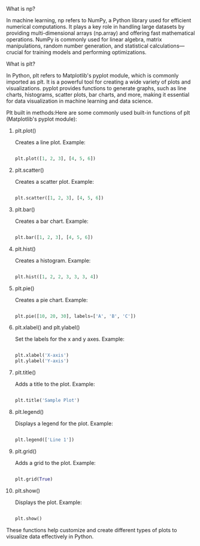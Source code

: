 
What is np?

In machine learning, np refers to NumPy, a Python library used for efficient numerical computations. It plays a key role in handling large datasets by providing multi-dimensional arrays (np.array) and offering fast mathematical operations. NumPy is commonly used for linear algebra, matrix manipulations, random number generation, and statistical calculations—crucial for training models and performing optimizations.

What is plt?


In Python, plt refers to Matplotlib's pyplot module, which is commonly imported as plt. It is a powerful tool for creating a wide variety of plots and visualizations. pyplot provides functions to generate graphs, such as line charts, histograms, scatter plots, bar charts, and more, making it essential for data visualization in machine learning and data science.

Plt built in methods:Here are some commonly used built-in functions of plt (Matplotlib's pyplot module):
1. plt.plot()

    Creates a line plot.
    Example:

    ```python

    plt.plot([1, 2, 3], [4, 5, 6])

2. plt.scatter()

    Creates a scatter plot.
    Example:

     ```python

    plt.scatter([1, 2, 3], [4, 5, 6])

3. plt.bar()

    Creates a bar chart.
    Example:

    ```python

    plt.bar([1, 2, 3], [4, 5, 6])

4. plt.hist()

    Creates a histogram.
    Example:

     ```python

    plt.hist([1, 2, 2, 3, 3, 3, 4])

5. plt.pie()

    Creates a pie chart.
    Example:

    ```python

    plt.pie([10, 20, 30], labels=['A', 'B', 'C'])

6. plt.xlabel() and plt.ylabel()

    Set the labels for the x and y axes.
    Example:

     ```python

    plt.xlabel('X-axis')
    plt.ylabel('Y-axis')

7. plt.title()

    Adds a title to the plot.
    Example:

     ```python

    plt.title('Sample Plot')

8. plt.legend()

    Displays a legend for the plot.
    Example:

     ```python

    plt.legend(['Line 1'])

9. plt.grid()

    Adds a grid to the plot.
    Example:

     ```python

    plt.grid(True)

10. plt.show()

    Displays the plot.
    Example:

     ```python

    plt.show()

These functions help customize and create different types of plots to visualize data effectively in Python.
